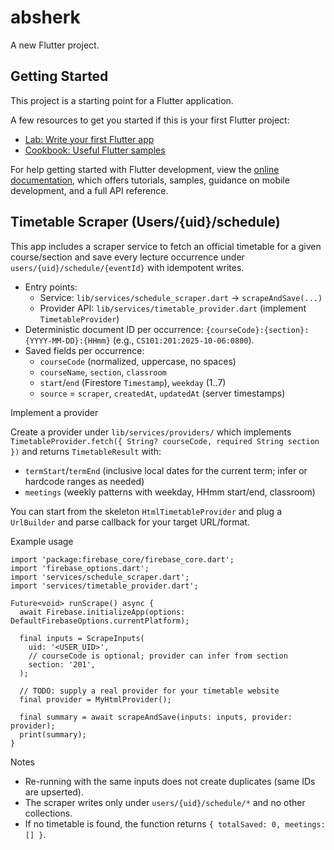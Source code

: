 # absherk

A new Flutter project.

## Getting Started

This project is a starting point for a Flutter application.

A few resources to get you started if this is your first Flutter project:

- [Lab: Write your first Flutter app](https://docs.flutter.dev/get-started/codelab)
- [Cookbook: Useful Flutter samples](https://docs.flutter.dev/cookbook)

For help getting started with Flutter development, view the
[online documentation](https://docs.flutter.dev/), which offers tutorials,
samples, guidance on mobile development, and a full API reference.

## Timetable Scraper (Users/{uid}/schedule)

This app includes a scraper service to fetch an official timetable for a given course/section and save every lecture occurrence under `users/{uid}/schedule/{eventId}` with idempotent writes.

- Entry points:
  - Service: `lib/services/schedule_scraper.dart` → `scrapeAndSave(...)`
  - Provider API: `lib/services/timetable_provider.dart` (implement `TimetableProvider`)
- Deterministic document ID per occurrence: `{courseCode}:{section}:{YYYY-MM-DD}:{HHmm}` (e.g., `CS101:201:2025-10-06:0800`).
- Saved fields per occurrence:
  - `courseCode` (normalized, uppercase, no spaces)
  - `courseName`, `section`, `classroom`
  - `start`/`end` (Firestore `Timestamp`), `weekday` (1..7)
  - `source` = `scraper`, `createdAt`, `updatedAt` (server timestamps)

Implement a provider

Create a provider under `lib/services/providers/` which implements `TimetableProvider.fetch({ String? courseCode, required String section })` and returns `TimetableResult` with:

- `termStart`/`termEnd` (inclusive local dates for the current term; infer or hardcode ranges as needed)
- `meetings` (weekly patterns with weekday, HHmm start/end, classroom)

You can start from the skeleton `HtmlTimetableProvider` and plug a `UrlBuilder` and parse callback for your target URL/format.

Example usage

```
import 'package:firebase_core/firebase_core.dart';
import 'firebase_options.dart';
import 'services/schedule_scraper.dart';
import 'services/timetable_provider.dart';

Future<void> runScrape() async {
  await Firebase.initializeApp(options: DefaultFirebaseOptions.currentPlatform);

  final inputs = ScrapeInputs(
    uid: '<USER_UID>',
    // courseCode is optional; provider can infer from section
    section: '201',
  );

  // TODO: supply a real provider for your timetable website
  final provider = MyHtmlProvider();

  final summary = await scrapeAndSave(inputs: inputs, provider: provider);
  print(summary);
}
```

Notes

- Re-running with the same inputs does not create duplicates (same IDs are upserted).
- The scraper writes only under `users/{uid}/schedule/*` and no other collections.
- If no timetable is found, the function returns `{ totalSaved: 0, meetings: [] }`.
